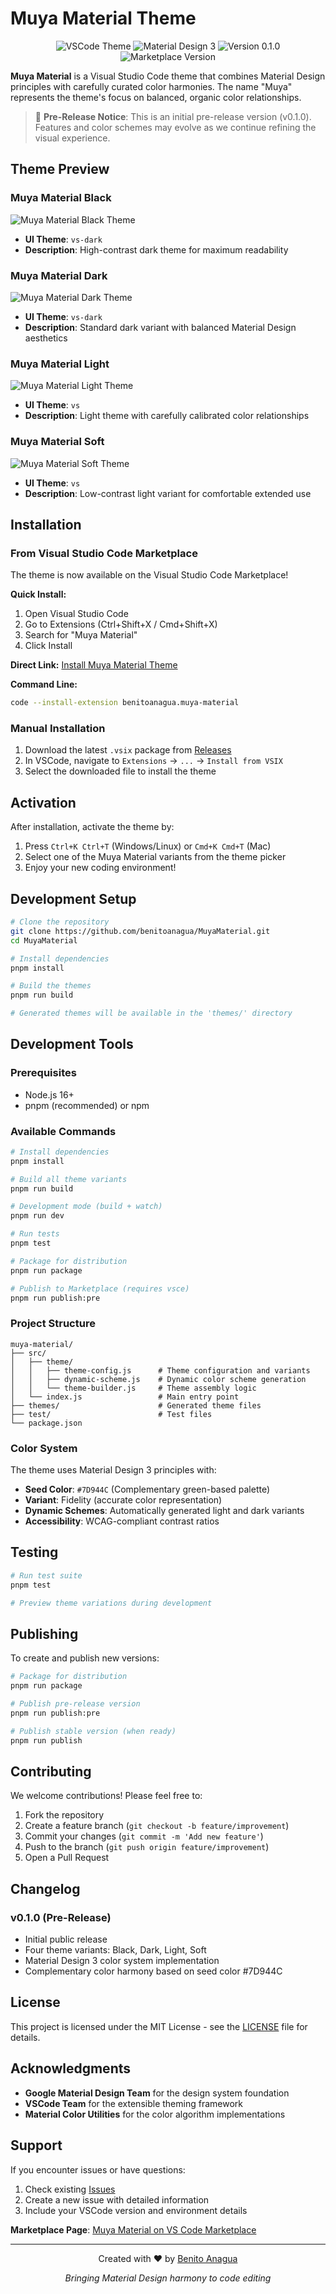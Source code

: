 # Muya Material Theme

<p align="center">
  <img src="https://img.shields.io/badge/VS%20Code-Theme-007ACC?style=for-the-badge&logo=visual-studio-code" alt="VSCode Theme">
  <img src="https://img.shields.io/badge/Material%20Design-3-757575?style=for-the-badge&logo=material-design" alt="Material Design 3">
  <img src="https://img.shields.io/badge/Version-0.1.0-FF6D00?style=for-the-badge" alt="Version 0.1.0">
  <img src="https://img.shields.io/visual-studio-marketplace/v/benitoanagua.muya-material?style=for-the-badge" alt="Marketplace Version">
</p>

**Muya Material** is a Visual Studio Code theme that combines Material Design principles with carefully curated color harmonies. The name "Muya" represents the theme's focus on balanced, organic color relationships.

> 🚧 **Pre-Release Notice**: This is an initial pre-release version (v0.1.0). Features and color schemes may evolve as we continue refining the visual experience.

## Theme Preview

### Muya Material Black

![Muya Material Black Theme](https://files.catbox.moe/82oqu3.png)

- **UI Theme**: `vs-dark`
- **Description**: High-contrast dark theme for maximum readability

### Muya Material Dark

![Muya Material Dark Theme](https://files.catbox.moe/wvhiqs.png)

- **UI Theme**: `vs-dark`
- **Description**: Standard dark variant with balanced Material Design aesthetics

### Muya Material Light

![Muya Material Light Theme](https://files.catbox.moe/d16d2u.png)

- **UI Theme**: `vs`
- **Description**: Light theme with carefully calibrated color relationships

### Muya Material Soft

![Muya Material Soft Theme](https://files.catbox.moe/rfmfpl.png)

- **UI Theme**: `vs`
- **Description**: Low-contrast light variant for comfortable extended use

## Installation

### From Visual Studio Code Marketplace

The theme is now available on the Visual Studio Code Marketplace!

**Quick Install:**

1. Open Visual Studio Code
2. Go to Extensions (Ctrl+Shift+X / Cmd+Shift+X)
3. Search for "Muya Material"
4. Click Install

**Direct Link:**
[Install Muya Material Theme](https://marketplace.visualstudio.com/items?itemName=benitoanagua.muya-material)

**Command Line:**

```bash
code --install-extension benitoanagua.muya-material
```

### Manual Installation

1. Download the latest `.vsix` package from [Releases](../../releases)
2. In VSCode, navigate to `Extensions` → `...` → `Install from VSIX`
3. Select the downloaded file to install the theme

## Activation

After installation, activate the theme by:

1. Press `Ctrl+K Ctrl+T` (Windows/Linux) or `Cmd+K Cmd+T` (Mac)
2. Select one of the Muya Material variants from the theme picker
3. Enjoy your new coding environment!

## Development Setup

```bash
# Clone the repository
git clone https://github.com/benitoanagua/MuyaMaterial.git
cd MuyaMaterial

# Install dependencies
pnpm install

# Build the themes
pnpm run build

# Generated themes will be available in the 'themes/' directory
```

## Development Tools

### Prerequisites

- Node.js 16+
- pnpm (recommended) or npm

### Available Commands

```bash
# Install dependencies
pnpm install

# Build all theme variants
pnpm run build

# Development mode (build + watch)
pnpm run dev

# Run tests
pnpm test

# Package for distribution
pnpm run package

# Publish to Marketplace (requires vsce)
pnpm run publish:pre
```

### Project Structure

```
muya-material/
├── src/
│   ├── theme/
│   │   ├── theme-config.js      # Theme configuration and variants
│   │   ├── dynamic-scheme.js    # Dynamic color scheme generation
│   │   └── theme-builder.js     # Theme assembly logic
│   └── index.js                 # Main entry point
├── themes/                      # Generated theme files
├── test/                        # Test files
└── package.json
```

### Color System

The theme uses Material Design 3 principles with:

- **Seed Color**: `#7D944C` (Complementary green-based palette)
- **Variant**: Fidelity (accurate color representation)
- **Dynamic Schemes**: Automatically generated light and dark variants
- **Accessibility**: WCAG-compliant contrast ratios

## Testing

```bash
# Run test suite
pnpm test

# Preview theme variations during development
```

## Publishing

To create and publish new versions:

```bash
# Package for distribution
pnpm run package

# Publish pre-release version
pnpm run publish:pre

# Publish stable version (when ready)
pnpm run publish
```

## Contributing

We welcome contributions! Please feel free to:

1. Fork the repository
2. Create a feature branch (`git checkout -b feature/improvement`)
3. Commit your changes (`git commit -m 'Add new feature'`)
4. Push to the branch (`git push origin feature/improvement`)
5. Open a Pull Request

## Changelog

### v0.1.0 (Pre-Release)

- Initial public release
- Four theme variants: Black, Dark, Light, Soft
- Material Design 3 color system implementation
- Complementary color harmony based on seed color #7D944C

## License

This project is licensed under the MIT License - see the [LICENSE](LICENSE) file for details.

## Acknowledgments

- **Google Material Design Team** for the design system foundation
- **VSCode Team** for the extensible theming framework
- **Material Color Utilities** for the color algorithm implementations

## Support

If you encounter issues or have questions:

1. Check existing [Issues](https://github.com/benitoanagua/MuyaMaterial/issues)
2. Create a new issue with detailed information
3. Include your VSCode version and environment details

**Marketplace Page**: [Muya Material on VS Code Marketplace](https://marketplace.visualstudio.com/items?itemName=benitoanagua.muya-material)

---

<p align="center">
Created with ❤️ by <a href="https://github.com/benitoanagua">Benito Anagua</a>
</p>

<p align="center">
<em>Bringing Material Design harmony to code editing</em>
</p>
